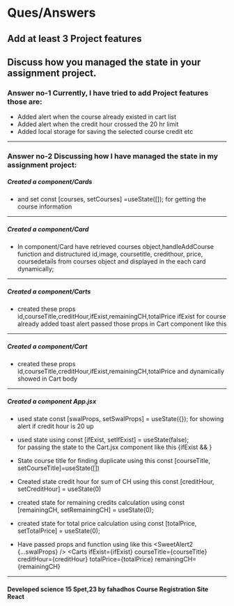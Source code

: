 # Ques/Answers

## Add at least 3 Project features
## Discuss how you managed the state in your assignment project.
 

### Answer no-1 Currently, I have tried to add Project features those are:

-  Added alert when the course already existed in cart list
-  Added alert when the credit hour crossed the 20 hr limit
-  Added local storage for saving the selected course   credit etc

____________________________________________________________________________

### Answer no-2 Discussing how I have managed the state in my assignment project:

 ##### Created a component/Cards 

 -  and set  const [courses, setCourses] =useState([]); for getting the course information
________________________________________________________________
  ##### Created a component/Card
-   In component/Card have retrieved courses object,handleAddCourse function 
and distructured  id,image, coursetitle, credithour, price, coursedetails from courses object and displayed in the each card dynamically;

________________________________________________________________
  ##### Created a component/Carts
- created these props id,courseTitle,creditHour,ifExist,remainingCH,totalPrice 
ifExist for course already added toast alert
passed those props in Cart component like this   
             <Cart 
            id={id}
            ifExist={ifExist}
            courseTitle={courseTitle}
            creditHour={creditHour}
            totalPrice={totalPrice}
            remainingCH={remainingCH}
            ></Cart>
________________________________________________________________
  ##### Created a component/Cart
  - created these props id,courseTitle,creditHour,ifExist,remainingCH,totalPrice and dynamically showed in Cart body 
  
  ________________________________________________________________
  ##### Created a component App.jsx
  - used state  const [swalProps, setSwalProps] = useState({}); for showing alert if credit hour is 20 up
- used state using const [ifExist, setIfExist] = useState(false);  
 for passing the state to the Cart.jsx component like this    {ifExist &&    <Alert ></Alert>} 
    
 - State course title  for finding duplicate using this const [courseTitle, setCourseTitle]=useState([])
- Created state credit hour for sum of CH using this const [creditHour, setCreditHour] = useState(0)
- created state for remaining credits calculation  using const [remainingCH, setRemainingCH] = useState(0);
 
- created state for total price calculation using const [totalPrice, setTotalPrice] = useState(0);
- Have passed props and function using like this
 <Cards handleAddCourse={handleAddCourse}></Cards>
    <SweetAlert2 {...swalProps} />
      <Carts 
    ifExist={ifExist}
    courseTitle={courseTitle} 
    creditHour={creditHour}
    totalPrice={totalPrice}
    remainingCH={remainingCH}
    ></Carts>
________________________________________________________________

#### Developed science 15 Spet,23 by fahadhos Course Registration Site React 